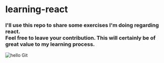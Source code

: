 # learning-react

<h3> 
  I'll use this repo to share some exercises I'm doing regarding react. <br>
Feel free to leave your contribution. This will certainly be of great value to my learning process.
</h3>


![hello Git](https://user-images.githubusercontent.com/42450397/144722381-7500a2c8-4c38-4590-a539-9b5d103fe264.gif)
